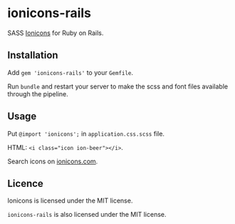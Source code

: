 ionicons-rails
==============

SASS [Ionicons](https://github.com/driftyco/ionicons#ionicons) for Ruby on Rails. 

## Installation

Add `gem 'ionicons-rails'` to your `Gemfile`.

Run `bundle` and restart your server to make the scss and font files available through the pipeline.

## Usage

Put `@import 'ionicons';` in `application.css.scss` file.

HTML: `<i class="icon ion-beer"></i>`.

Search icons on [ionicons.com](http://ionicons.com/).

## Licence

Ionicons is licensed under the MIT license.

`ionicons-rails` is also licensed under the MIT license.